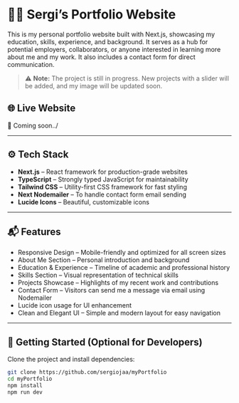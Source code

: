 # 🧑‍💻 Sergi’s Portfolio Website

This is my personal portfolio website built with Next.js, showcasing my education, skills, experience, and background. It serves as a hub for potential employers, collaborators, or anyone interested in learning more about me and my work. It also includes a contact form for direct communication.

> ⚠️ **Note:** The project is still in progress. New projects with a slider will be added, and my image will be updated soon.

## 🌐 Live Website

🔗 Coming soon../

---

## ⚙️ Tech Stack

- **Next.js** – React framework for production-grade websites
- **TypeScript** – Strongly typed JavaScript for maintainability
- **Tailwind CSS** – Utility-first CSS framework for fast styling
- **Next Nodemailer** – To handle contact form email sending
- **Lucide Icons** – Beautiful, customizable icons

---

## 📬 Features

- Responsive Design – Mobile-friendly and optimized for all screen sizes
- About Me Section – Personal introduction and background
- Education & Experience – Timeline of academic and professional history
- Skills Section – Visual representation of technical skills
- Projects Showcase – Highlights of my recent work and contributions
- Contact Form – Visitors can send me a message via email using Nodemailer
- Lucide icon usage for UI enhancement
- Clean and Elegant UI – Simple and modern layout for easy navigation


---

## 🚀 Getting Started (Optional for Developers)

Clone the project and install dependencies:

```bash
git clone https://github.com/sergiojaa/myPortfolio
cd myPortfolio
npm install
npm run dev
